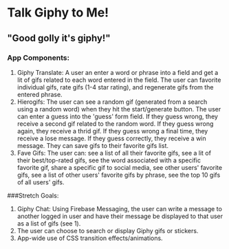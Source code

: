 # Talk Giphy to Me!
## "Good golly it's giphy!"

### App Components: 
1. Giphy Translate: A user an enter a word or phrase into a field and get a lit of gifs related to each word entered in the field. The user can favorite individual gifs, rate gifs (1-4 star rating), and regenerate gifs from the entered phrase.
2. Hierogifs: The user can see a random gif (generated from a search using a random word) when they hit the start/generate button. The user can enter a guess into the 'guess' form field. If they guess wrong, they receive a second gif related to the random word. If they guess wrong again, they receive a thrid gif. If they guess wrong a final time, they receive a lose message. If they guess correctly, they receive a win message. They can save gifs to their favorite gifs list.
3. Fave Gifs: The user can: see a list of all their favorite gifs, see a lit of their best/top-rated gifs, see the word associated with a specific favorite gif, share a specific gif to social media, see other users' favorite gifs, see a list of other users' favorite gifs by phrase, see the top 10 gifs of all users' gifs.

###Stretch Goals:
1. Giphy Chat: Using Firebase Messaging, the user can write a message to another logged in user and have their message be displayed to that user as a list of gifs (see 1). 
2. The user can choose to search or display Giphy gifs or stickers.
3. App-wide use of CSS transition effects/animations.
